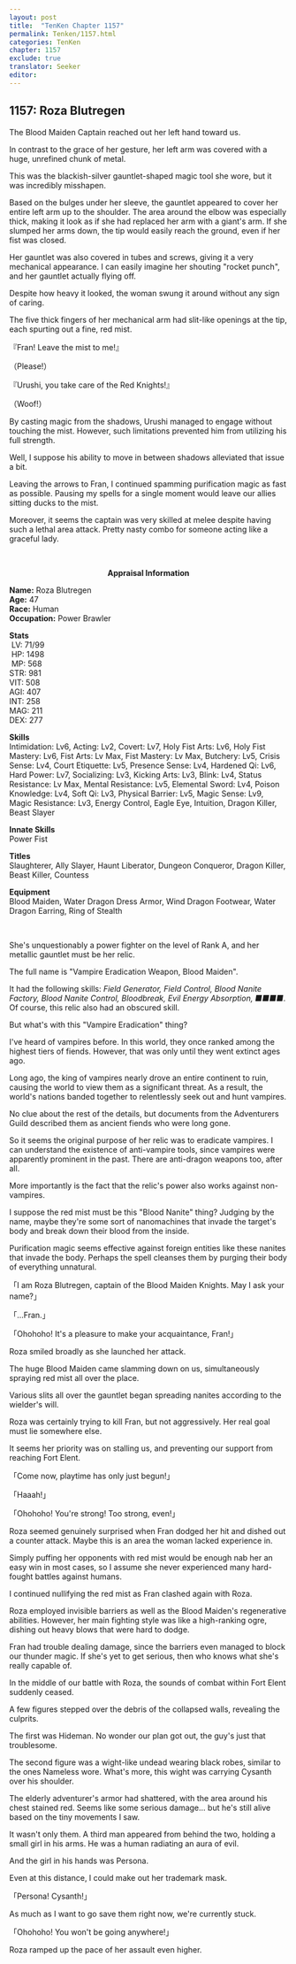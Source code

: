 ```yaml
---
layout: post
title:  "TenKen Chapter 1157"
permalink: Tenken/1157.html
categories: TenKen
chapter: 1157
exclude: true
translator: Seeker
editor: 
---
```

<h2>1157: Roza Blutregen</h2>

The Blood Maiden Captain reached out her left hand toward us.

In contrast to the grace of her gesture, her left arm was covered with a huge, unrefined chunk of metal.

This was the blackish-silver gauntlet-shaped magic tool she wore, but it was incredibly misshapen.

Based on the bulges under her sleeve, the gauntlet appeared to cover her entire left arm up to the shoulder. The area around the elbow was especially thick, making it look as if she had replaced her arm with a giant's arm. If she slumped her arms down, the tip would easily reach the ground, even if her fist was closed.

Her gauntlet was also covered in tubes and screws, giving it a very mechanical appearance. I can easily imagine her shouting "rocket punch", and her gauntlet actually flying off.

Despite how heavy it looked, the woman swung it around without any sign of caring.

The five thick fingers of her mechanical arm had slit-like openings at the tip, each spurting out a fine, red mist.

『Fran! Leave the mist to me!』

（Please!）

『Urushi, you take care of the Red Knights!』

（Woof!）

By casting magic from the shadows, Urushi managed to engage without touching the mist. However, such limitations prevented him from utilizing his full strength.

Well, I suppose his ability to move in between shadows alleviated that issue a bit.

Leaving the arrows to Fran, I continued spamming purification magic as fast as possible. Pausing my spells for a single moment would leave our allies sitting ducks to the mist.

Moreover, it seems the captain was very skilled at melee despite having such a lethal area attack. Pretty nasty combo for someone acting like a graceful lady. 

<br>

<div class="appraisal" markdown="1">
<p style="text-align: center;"><strong>Appraisal Information</strong></p>

**Name:** Roza Blutregen<br/>
**Age:** 47<br/>
**Race:** Human<br/>
**Occupation:** Power Brawler<br/>

<p>
<strong>Stats</strong><br/>
&#160;LV: 71/99<br/>
&#160;HP: 1498<br/>
&#160;MP: 568<br/>
STR: 981<br/>
VIT: 508<br/>
AGI: 407<br/>
INT: 258<br/>
MAG: 211<br/>
DEX: 277<br/>
</p>

**Skills**<br/>
Intimidation: Lv6, Acting: Lv2, Covert: Lv7, Holy Fist Arts: Lv6, Holy Fist Mastery: Lv6, Fist Arts: Lv Max, Fist Mastery: Lv Max, Butchery: Lv5, Crisis Sense: Lv4, Court Etiquette: Lv5, Presence Sense: Lv4, Hardened Qi: Lv6, Hard Power: Lv7, Socializing: Lv3, Kicking Arts: Lv3, Blink: Lv4, Status Resistance: Lv Max, Mental Resistance: Lv5, Elemental Sword: Lv4, Poison Knowledge: Lv4, Soft Qi: Lv3, Physical Barrier: Lv5, Magic Sense: Lv9, Magic Resistance: Lv3, Energy Control, Eagle Eye, Intuition, Dragon Killer, Beast Slayer

**Innate Skills**<br/>
Power Fist

**Titles**<br/>
Slaughterer, Ally Slayer, Haunt Liberator, Dungeon Conqueror, Dragon Killer, Beast Killer, Countess

**Equipment**<br/>
Blood Maiden, Water Dragon Dress Armor, Wind Dragon Footwear, Water Dragon Earring, Ring of Stealth

</div><br/>

She's unquestionably a power fighter on the level of Rank A, and her metallic gauntlet must be her relic.

The full name is "Vampire Eradication Weapon, Blood Maiden".

It had the following skills: *Field Generator, Field Control, Blood Nanite Factory, Blood Nanite Control, Bloodbreak, Evil Energy Absorption, ■■■■*. Of course, this relic also had an obscured skill.

But what's with this "Vampire Eradication" thing?

I've heard of vampires before. In this world, they once ranked among the highest tiers of fiends. However, that was only until they went extinct ages ago.

Long ago, the king of vampires nearly drove an entire continent to ruin, causing the world to view them as a significant threat. As a result, the world's nations banded together to relentlessly seek out and hunt vampires.

No clue about the rest of the details, but documents from the Adventurers Guild described them as ancient fiends who were long gone.

So it seems the original purpose of her relic was to eradicate vampires. I can understand the existence of anti-vampire tools, since vampires were apparently prominent in the past. There are anti-dragon weapons too, after all.

More importantly is the fact that the relic's power also works against non-vampires.

I suppose the red mist must be this "Blood Nanite" thing? Judging by the name, maybe they're some sort of nanomachines that invade the target's body and break down their blood from the inside.

Purification magic seems effective against foreign entities like these nanites that invade the body. Perhaps the spell cleanses them by purging their body of everything unnatural.

「I am Roza Blutregen, captain of the Blood Maiden Knights. May I ask your name?」

「...Fran.」

「Ohohoho! It's a pleasure to make your acquaintance, Fran!」

Roza smiled broadly as she launched her attack.

The huge Blood Maiden came slamming down on us, simultaneously spraying red mist all over the place.

Various slits all over the gauntlet began spreading nanites according to the wielder's will.

Roza was certainly trying to kill Fran, but not aggressively. Her real goal must lie somewhere else.

It seems her priority was on stalling us, and preventing our support from reaching Fort Elent.

「Come now, playtime has only just begun!」

「Haaah!」

「Ohohoho! You're strong! Too strong, even!」

Roza seemed genuinely surprised when Fran dodged her hit and dished out a counter attack. Maybe this is an area the woman lacked experience in.

Simply puffing her opponents with red mist would be enough nab her an easy win in most cases, so I assume she never experienced many hard-fought battles against humans.

I continued nullifying the red mist as Fran clashed again with Roza.

Roza employed invisible barriers as well as the Blood Maiden's regenerative abilities. However, her main fighting style was like a high-ranking ogre, dishing out heavy blows that were hard to dodge.

Fran had trouble dealing damage, since the barriers even managed to block our thunder magic. If she's yet to get serious, then who knows what she's really capable of.

In the middle of our battle with Roza, the sounds of combat within Fort Elent suddenly ceased.

A few figures stepped over the debris of the collapsed walls, revealing the culprits.

The first was Hideman. No wonder our plan got out, the guy's just that troublesome.

The second figure was a wight-like undead wearing black robes, similar to the ones Nameless wore. What's more, this wight was carrying Cysanth over his shoulder.

The elderly adventurer's armor had shattered, with the area around his chest stained red. Seems like some serious damage... but he's still alive based on the tiny movements I saw.

It wasn't only them. A third man appeared from behind the two, holding a small girl in his arms. He was a human radiating an aura of evil.

And the girl in his hands was Persona.

Even at this distance, I could make out her trademark mask.

「Persona! Cysanth!」

As much as I want to go save them right now, we're currently stuck.

「Ohohoho! You won't be going anywhere!」

Roza ramped up the pace of her assault even higher.



